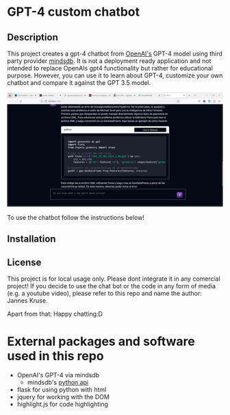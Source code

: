 # GPT-4 custom chatbot

## Description
This project creates a gpt-4 chatbot from [OpenAI's](https://github.com/openai) GPT-4 model using third party provider [mindsdb](https://mindsdb.com). It is not a deployment ready application and not intended to replace OpenAIs gpt4 functionality but rather for educational purpose. However, you can use it to learn about GPT-4, customize your own chatbot and compare it against the GPT 3.5 model.

![](example.png)

To use the chatbot follow the instructions below!

## Installation




## License
This project is for local usage only. Please dont integrate it in any comercial project! If you decide to use the chat bot or the code in any form of media (e.g. a youtube video), please refer to this repo and name the author: Jannes Kruse.

Apart from that: Happy chatting:D


# External packages and software used in this repo

- OpenAI's GPT-4 via mindsdb
    - mindsdb's [python api](https://docs.mindsdb.com/sdk/python-sdk)
- flask for using python with html
- jquery for working with the DOM
- highlight.js for code highlighting

